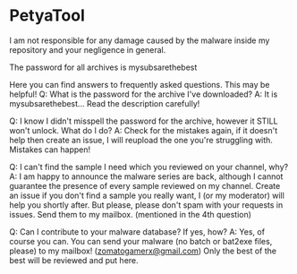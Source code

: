 # PetyaTool
I am not responsible for any damage caused by the malware inside my repository and your negligence in general.

The password for all archives is mysubsarethebest

Here you can find answers to frequently asked questions. This may be helpful!
Q: What is the password for the archive I've downloaded?
A: It is mysubsarethebest... Read the description carefully!

Q: I know I didn't misspell the password for the archive, however it STILL won't unlock. What do I do?
A: Check for the mistakes again, if it doesn't help then create an issue, I will reupload the one you're struggling with. Mistakes can happen!

Q: I can't find the sample I need which you reviewed on your channel, why?
A: I am happy to announce the malware series are back, although I cannot guarantee the presence of every sample reviewed on my channel. Create an issue if you don't find a sample you really want, I (or my moderator) will help you shortly after. But please, please don't spam with your requests in issues. Send them to my mailbox. (mentioned in the 4th question)

Q: Can I contribute to your malware database? If yes, how?
A: Yes, of course you can. You can send your malware (no batch or bat2exe files, please) to my mailbox! (zomatogamerx@gmail.com) Only the best of the best will be reviewed and put here.
